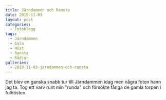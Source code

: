 ```yaml
---
title: Järndammen och Ransta
date: 2019-11-03
layout: post
categories:
  - Fotoblogg
tags:
  - Järndammen
  - Sala
  - Höst
  - Ransta
  - Rådjur
galleries:
  - 2019-11-03-jarndammen-och-ransta
---
```


Det blev en ganska snabb tur till Järndammen idag men några foton hann jag ta. Tog ett varv runt min "runda" och försökte fånga de gamla torpen i fulhösten.
